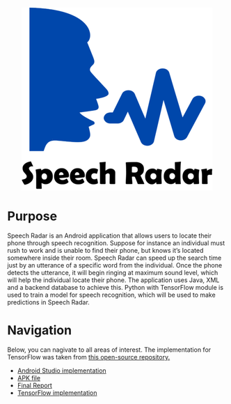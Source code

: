 <p align="center">
 <img src="https://github.com/ish2nv/Computing-Project/blob/master/Logo/speech%20radar%20entire%20logo.png">
</p>

# Purpose

Speech Radar is an Android application that allows users to locate their phone through speech recognition. Suppose for instance an individual must rush to work and is unable to find their phone, but knows it’s located somewhere inside their room. Speech Radar can speed up the search time just by an utterance of a specific word from the individual. Once the phone detects the utterance, it will begin ringing at maximum sound level, which will help the individual locate their phone. The application uses Java, XML and a backend database to achieve this. Python with TensorFlow module is used to train a model for speech recognition, which will be used to make predictions in Speech Radar. 

# Navigation

Below, you can nagivate to all areas of interest. The implementation for TensorFlow was taken from <a href = "https://github.com/tensorflow/tensorflow/tree/master/tensorflow/examples/speech_commands">this open-source repository.</a>

<ul>
  <li><a href="#home">Android Studio implementation</a></li>
  <li><a href="#news">APK file</a></li>
  <li><a href="#about">Final Report</a></li>
  <li><a href="#about">TensorFlow implementation</a></li>

</ul>
